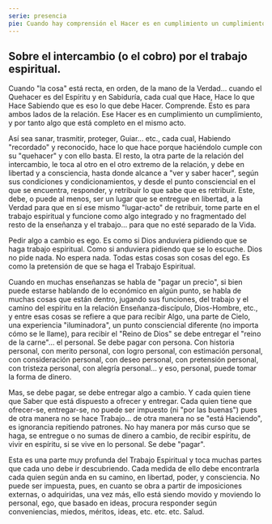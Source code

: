 ```yaml
---
serie: presencia
pie: Cuando hay comprensión el Hacer es en cumplimiento un cumplimiento
---
```


## Sobre el intercambio (o el cobro) por el trabajo espiritual.

Cuando "la cosa" está recta, en orden, de la mano de la Verdad… cuando el Quehacer es del Espíritu y en Sabiduría, cada cual que Hace, Hace lo que Hace Sabiendo que es eso lo que debe Hacer. Comprende. Esto es para ambos lados de la relación. Ese Hacer es en cumplimiento un cumplimiento, y por tanto algo que está completo en el mismo acto.

Así sea sanar, trasmitir, proteger, Guiar… etc., cada cual, Habiendo "recordado" y reconocido, hace lo que hace porque haciéndolo cumple con su "quehacer" y con ello basta. El resto, la otra parte de la relación del intercambio, le toca al otro en el otro extremo de la relación, y debe en libertad y a consciencia, hasta donde alcance a "ver y saber hacer", según sus condiciones y condicionamientos, y desde el punto consciencial en el que se encuentra, responder, y retribuir lo que sabe que es retribuir. Este, debe, o puede al menos, ser un lugar que se entregue en libertad, a la Verdad para que en sí ese mismo "lugar-acto" de retribuir, tome parte en el trabajo espiritual y funcione como algo integrado y no fragmentado del resto de la enseñanza y el trabajo… para que no esté separado de la Vida.

Pedir algo a cambio es ego. Es como si Dios anduviera pidiendo que se haga trabajo espiritual. Como si anduviera pidiendo que se lo escuche. Dios no pide nada. No espera nada. Todas estas cosas son cosas del ego. Es como la pretensión de que se haga el Trabajo Espiritual.

Cuando en muchas enseñanzas se habla de "pagar un precio", si bien puede estarse hablando de lo económico en algún punto, se habla de muchas cosas que están dentro, jugando sus funciones, del trabajo y el camino del espíritu en la relación Enseñanza-discípulo, Dios-Hombre, etc., y entre esas cosas se refiere a que para recibir Algo, una parte de Cielo, una experiencia "iluminadora", un punto consciencial diferente (no importa cómo se le llame), para recibir el "Reino de Dios" se debe entregar el "reino de la carne"… el personal. Se debe pagar con persona. Con historia personal, con merito personal, con logro personal, con estimación personal, con consideración personal, con deseo personal, con pretensión personal, con tristeza personal, con alegría personal... y eso, personal, puede tomar la forma de dinero.

Mas, se debe pagar, se debe entregar algo a cambio. Y cada quien tiene que Saber que está dispuesto a ofrecer y entregar. Cada quien tiene que ofrecer-se, entregar-se, no puede ser impuesto (ni "por las buenas") pues de otra manera no se hace Trabajo... de otra manera no se "está Haciendo", es ignorancia repitiendo patrones. No hay manera por más curso que se haga, se entregue o no sumas de dinero a cambio, de recibir espíritu, de vivir en espíritu, si se vive en lo personal. Se debe "pagar".

Esta es una parte muy profunda del Trabajo Espiritual y toca muchas partes que cada uno debe ir descubriendo.
Cada medida de ello debe encontrarla cada quien según anda en su camino, en libertad, poder, y consciencia. No puede ser impuesta, pues, en cuanto se obra a partir de imposiciones externas, o adquiridas, una vez más, ello está siendo movido y moviendo lo personal, ego, que basado en ideas, procura responder según conveniencias, miedos, méritos, ideas, etc. etc. etc.
Salud.
